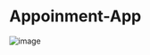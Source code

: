 # Appoinment-App


![image](https://github.com/giriselvansridhar/Appoinment-App/assets/131362593/ae2f9bfe-ac91-47eb-8988-1de0527e2df5)
